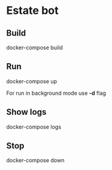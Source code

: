 # Estate bot

## Build

docker-compose build

## Run

docker-compose up

For run in background mode use **-d** flag

## Show logs

docker-compose logs

## Stop

docker-compose down